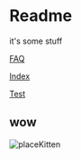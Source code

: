 # Readme

it's some stuff

[FAQ](./FAQ.md)

[Index](./INDEX.md)

[Test](./TEST.md)

## wow

![placeKitten](http://placekitten.com/200/200)